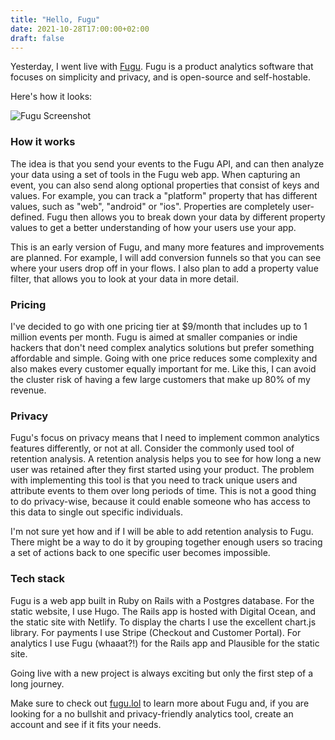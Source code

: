 ```yaml
---
title: "Hello, Fugu"
date: 2021-10-28T17:00:00+02:00
draft: false
---
```


Yesterday, I went live with [Fugu](https://fugu.lol). Fugu is a product analytics software that focuses on simplicity and privacy, and is open-source and self-hostable.

Here's how it looks:

![Fugu Screenshot](https://fugu.lol/images/fugu_screenshot_main.png)

### How it works

The idea is that you send your events to the Fugu API, and can then analyze your data using a set of tools in the Fugu web app. When capturing an event, you can also send along optional properties that consist of keys and values. For example, you can track a "platform" property that has different values, such as "web", "android" or "ios". Properties are completely user-defined.
Fugu then allows you to break down your data by different property values to get a better understanding of how your users use your app.

This is an early version of Fugu, and many more features and improvements are planned. For example, I will add conversion funnels so that you can see where your users drop off in your flows. I also plan to add a property value filter, that allows you to look at your data in more detail.

### Pricing

I've decided to go with one pricing tier at $9/month that includes up to 1 million events per month. Fugu is aimed at smaller companies or indie hackers that don't need complex analytics solutions but prefer something affordable and simple. Going with one price reduces some complexity and also makes every customer equally important for me. Like this, I can avoid the cluster risk of having a few large customers that make up 80% of my revenue. 


### Privacy

Fugu's focus on privacy means that I need to implement common analytics features differently, or not at all. Consider the commonly used tool of retention analysis. A retention analysis helps you to see for how long a new user was retained after they first started using your product. The problem with implementing this tool is that you need to track unique users and attribute events to them over long periods of time. This is not a good thing to do privacy-wise, because it could enable someone who has access to this data to single out specific individuals.

I'm not sure yet how and if I will be able to add retention analysis to Fugu. There might be a way to do it by grouping together enough users so tracing a set of actions back to one specific user becomes impossible.

### Tech stack

Fugu is a web app built in Ruby on Rails with a Postgres database. For the static website, I use Hugo. The Rails app is hosted with Digital Ocean, and the static site with Netlify. To display the charts I use the excellent chart.js library. For payments I use Stripe (Checkout and Customer Portal). For analytics I use Fugu (whaaat?!) for the Rails app and Plausible for the static site.

Going live with a new project is always exciting but only the first step of a long journey.

Make sure to check out [fugu.lol](https://fugu.lol) to learn more about Fugu and, if you are looking for a no bullshit and privacy-friendly analytics tool, create an account and see if it fits your needs.


